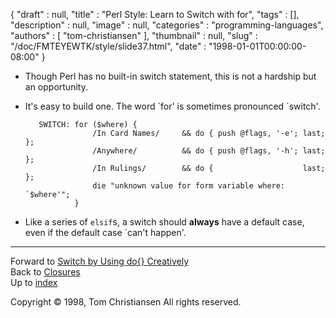 {
   "draft" : null,
   "title" : "Perl Style: Learn to Switch with for",
   "tags" : [],
   "description" : null,
   "image" : null,
   "categories" : "programming-languages",
   "authors" : [
      "tom-christiansen"
   ],
   "thumbnail" : null,
   "slug" : "/doc/FMTEYEWTK/style/slide37.html",
   "date" : "1998-01-01T00:00:00-08:00"
}


-   Though Perl has no built-in switch statement, this is not a hardship but an opportunity.
-   It's easy to build one. The word \`for' is sometimes pronounced \`switch'.

           SWITCH: for ($where) {
                       /In Card Names/     && do { push @flags, '-e'; last; };
                       /Anywhere/          && do { push @flags, '-h'; last; };
                       /In Rulings/        && do {                    last; };
                       die "unknown value for form variable where: `$where'";
                   }

-   Like a series of `elsif`s, a switch should **always** have a default case, even if the default case \`can't happen'.

------------------------------------------------------------------------

Forward to [Switch by Using do{} Creatively](/doc/FMTEYEWTK/style/slide38.html)
\
Back to [Closures](/doc/FMTEYEWTK/style/slide36.html)
\
Up to [index](/doc/FMTEYEWTK/style/slide-index.html)

Copyright © 1998, Tom Christiansen
All rights reserved.

